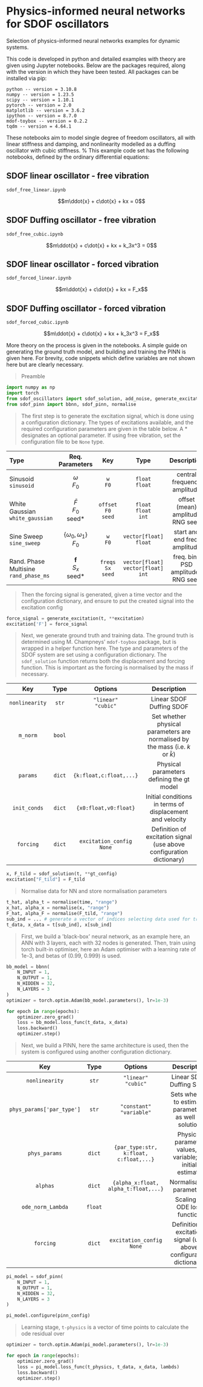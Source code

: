 # Physics-informed neural networks for SDOF oscillators

Selection of physics-informed neural networks examples for dynamic systems.

This code is developed in python and detailed examples with theory are given using Jupyter notebooks. 
Below are the packages required, along with the version in which they have been tested. All packages can be installed via pip:
```
python -- version = 3.10.8
numpy -- version = 1.23.5
scipy -- version = 1.10.1
pytorch -- version = 2.0
matplotlib -- version = 3.6.2
ipython -- version = 8.7.0
mdof-toybox -- version = 0.2.2
tqdm -- version = 4.64.1
```
These notebooks aim to model single degree of freedom oscillators, all with linear stiffness and damping, and nonlinearity modelled as a duffing oscillator with cubic stiffness. %
This example code set has the following notebooks, defined by the ordinary differential equations:

## SDOF linear oscillator - free vibration
`sdof_free_linear.ipynb`
```math
m\ddot{x} + c\dot{x} + kx = 0
```
## SDOF Duffing oscillator - free vibration
`sdof_free_cubic.ipynb`
```math
m\ddot{x} + c\dot{x} + kx + k_3x^3 = 0
```
## SDOF linear oscillator - forced vibration
`sdof_forced_linear.ipynb`
```math
m\ddot{x} + c\dot{x} + kx = F_x
```
## SDOF Duffing oscillator - forced vibration
`sdof_forced_cubic.ipynb`
```math
m\ddot{x} + c\dot{x} + kx + k_3x^3 = F_x
```

More theory on the process is given in the notebooks. A simple guide on generating the ground truth model, and building and training the PINN is given here. For brevity, code snippets which define variables are not shown here but are clearly necessary.
> Preamble
```python
import numpy as np
import torch
from sdof_oscillators import sdof_solution, add_noise, generate_excitation
from sdof_pinn import bbnn, sdof_pinn, normalise
```
> The first step is to generate the excitation signal, which is done using a configuration dictionary. The types of excitations available, and the required configuration parameters are given in the table below. A * designates an optional parameter. If using free vibration, set the configuration file to be `None` type.

|Type                 |Req. Parameters                        |Key                              |  Type | Description
|:----                |:------------:                         |:--------------:                 | :--------------:  | :--:
|Sinusoid <br> `sinusoid` |$\omega$ <br> $F_0$                    |`w` <br> `F0`                    |`float` <br> `float` | central frequency <br> amplitude
|White Gaussian<br>`white_gaussian`|$\bar{F}$<br>$F_0$<br>seed*            |`offset`<br>`F0`<br>`seed`       | `float`<br>`float`<br>`int` | offset (mean) <br> amplitude <br> RNG seed
|Sine Sweep<br>`sine_sweep`|$\{\omega_0,\omega_1\}$<br>$F_0$       |`w`<br>`F0`                      |`vector[float]`<br> `float` | start and end freq. <br> amplitude
|Rand. Phase Multisine<br>`rand_phase_ms`|$\mathbf{f}$<br>$S_x$<br>seed*|`freqs`<br>`Sx`<br>`seed`| `vector[float]` <br> `vector[float]` <br> `int` | freq. bins <br> PSD amplitudes <br> RNG seed
> Then the forcing signal is generated, given a time vector and the configuration dictionary, and ensure to put the created signal into the excitation config
```python
force_signal = generate_excitation(t, **excitation)
excitation['F'] = force_signal
```
> Next, we generate ground truth and training data. The ground truth is determined using M. Champneys' `mdof-toybox` package, but is wrapped in a helper function here. The type and parameters of the SDOF system are set using a configuration dictionary. The `sdof_solution` function returns both the displacement and forcing function. This is important as the forcing is normalised by the mass if necessary.

| Key | Type | Options | Description |
|:---:|:----:|:-------:|:-----------:|
| `nonlinearity` | `str` | `"linear"`<br>`"cubic"` | Linear SDOF <br> Duffing SDOF |
| `m_norm` | `bool` |  | Set whether physical parameters are normalised by the mass (i.e. $k$ or $\tilde{k}$) |
| `params` | `dict` | `{k:float,c:float,...}` | Physical parameters defining the gt model |
| `init_conds` | `dict` | `{x0:float,v0:float}` | Initial conditions in terms of displacement and velocity |
| `forcing` | `dict` | `excitation_config`<br>`None` | Definition of excitation signal (use above configuration dictionary)

```python
x, F_tild = sdof_solution(t, **gt_config)
excitation["F_tild"] = F_tild
```
> Normalise data for NN and store normalisation parameters
```python
t_hat, alpha_t = normalise(time, "range")
x_hat, alpha_x = normalise(x, "range")
F_hat, alpha_F = normalise(F_tild, "range")
sub_ind = ... # generate a vector of indices selecting data used for training
t_data, x_data = t[sub_ind], x[sub_ind]
```
> First, we build a 'black-box' neural network, as an example here, an ANN with 3 layers, each with 32 nodes is generated. Then, train using torch built-in optimiser, here an Adam optimiser with a learning rate of 1e-3, and betas of (0.99, 0.999) is used.
```python
bb_model = bbnn(
    N_INPUT = 1,
    N_OUTPUT = 1,
    N_HIDDEN = 32,
    N_LAYERS = 3
)
optimizer = torch.optim.Adam(bb_model.parameters(), lr=1e-3)

for epoch in range(epochs):
    optimizer.zero_grad()
    loss = bb_model.loss_func(t_data, x_data)
    loss.backward()
    optimizer.step()
```
> Next, we build a PINN, here the same architecture is used, then the system is configured using another configuration dictionary.

| Key | Type | Options | Description |
|:---:|:----:|:-------:|:-----------:|
| `nonlinearity` | `str` | `"linear"`<br>`"cubic"` | Linear SDOF <br> Duffing SDOF |
| `phys_params['par_type']` | `str` | `"constant"`<br>`"variable"` | Sets whether to estimate parameters as well as solution
| `phys_params` | `dict` | `{par_type:str,`<br>`k:float,`<br>`c:float,...}` | Physical parameter values, if variable; an initial estimate |
| `alphas` | `dict` | `{alpha_x:float,`<br>`alpha_t:float,...}` | Normalisation parameters |
| `ode_norm_Lambda` | `float` |  | Scaling of ODE loss function
| `forcing` | `dict` | `excitation_config`<br>`None` | Definition of excitation signal (use above configuration dictionary)

```python
pi_model = sdof_pinn(
    N_INPUT = 1,
    N_OUTPUT = 1,
    N_HIDDEN = 32,
    N_LAYERS = 3
)

pi_model.configure(pinn_config)
```
> Learning stage, `t-physics` is a vector of time points to calculate the ode residual over
```python
optimizer = torch.optim.Adam(pi_model.parameters(), lr=1e-3)

for epoch in range(epochs):
    optimizer.zero_grad()
    loss = pi_model.loss_func(t_physics, t_data, x_data, lambds)
    loss.backward()
    optimizer.step()
```
